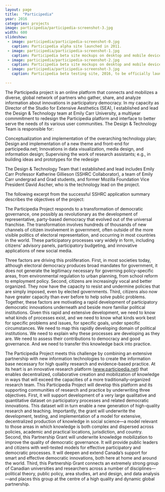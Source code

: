 ```yaml
---
layout: page
title:  "Participedia"
year: 2016
categories: projects
image: participedia/participedia-screenshot-3.jpg
width: 600
slideshow:
 - image: participedia/participedia-screenshot-0.jpg
   caption: Participedia alpha site launched in 2011.
 - image: participedia/participedia-screenshot-1.jpg
   caption: Participedia beta site mockups on desktop and mobile devices, 2016.
 - image: participedia/participedia-screenshot-2.jpg
   caption: Participedia beta site mockups on desktop and mobile devices, 2016.
 - image: participedia/participedia-screenshot-3.jpg
   caption: Participedia beta testing site, 2016, to be officially launched in 2017.
   
---
```


The Participedia project is an online platform that connects and mobilizes a diverse, global network of partners who gather, share, and analyze information about innovations in participatory democracy. In my capacity as Director of the Studio for Extensive Aesthetics (SEA), I established and lead the Design & Technology team at Emily Carr University, a multiyear commmitment to redesign the Participedia platform and interface to better serve the needs of its various user communities. The Design & Technology Team is responsible for:

Conceptualization and implementation of the overarching
	 technology plan;
Design and implementation of a new theme and front-end for participedia.net;
Innovations in data visualization, media design, and information design;
Supervising the work of research assistants; e.g., in building ideas and prototypes for the redesign

The Design & Technology Team that I established and lead includes Emily Carr Professor Katherine Gillieson (SSHRC Collaborator), a team of Emily Carr undergrad and Grad students, and former Mozilla Foundation Vice President David Ascher, who is the technology lead on the project.

The following excerpt from the successful SSHRC application summary describes the objectives of the project:

The Participedia Project responds to a transformation of democratic governance, one possibly as revolutionary as the development of representative, party-based democracy that evolved out of the universal franchise. The transformation involves hundreds of thousands of new channels of citizen involvement in government, often outside of the more visible politics of electoral representation, and occurring in most countries in the world. These participatory processes vary widely in form, including citizens’ advisory panels, participatory budgeting, and innovative applications of new social media.

Three factors are driving this proliferation. First, in most societies today, although electoral democracy produces broad mandates for government, it does not generate the legitimacy necessary for governing policy-specific areas, from environmental regulation to urban planning, from school reform to employment policy. Second, citizens are increasingly vocal and better organized. They now have the capacity to resist and undermine policies that are simply imposed, even by elected governments. Third,
citizens also now have greater capacity than ever before to help solve public problems. Together, these factors are motivating a rapid development of participatory democratic innovations underneath and beside more familiar political institutions. Given this rapid and extensive development, we need to know what kinds of processes exist, and we need to know what kinds work best for specific problems and issues, for specific goals, under specific circumstances. We need to map this rapidly developing domain of political institutions. We need to explain why these processes are developing as they are. We need to assess their contributions to democracy and good governance. And we need to transfer this knowledge back into practice. 

The Participedia Project meets this challenge by combining an extensive partnership with new information technologies to create the information base necessary for high quality research and evidence-based practice. At its heart is an innovative research platform (www.participedia.net) that
enables decentralized, collaborative creation and mobilization of knowledge in ways that will exceed the capacities of a more traditionally-organized research team.
This Participedia Project will develop this platform and its supporting communities of research and practice by underwriting three objectives. First, it will support development of a very large qualitative and quantitative dataset on participatory processes and related democratic innovations. This dataset will in turn enable a new generation of high-quality research and teaching. Importantly, the grant will underwrite the development, testing, and implementation of a model for extensive, decentralized production of knowledge in social science—a model relevant to those areas in which knowledge is both complex and dispersed across policies, academic and practical locations, jurisdiction, and country. Second, this Partnership Grant will underwrite knowledge mobilization to improve the quality of democratic governance. It will provide public leaders and citizens with well-tested models for effective participatory and democratic processes. It will deepen and extend Canada’s support for smart and effective democratic innovations, both here at home and around the world. Third, this Partnership Grant connects an extremely strong group of Canadian universities and researchers across a number of disciplines—political theory, public policy, area studies, art and design, and data analysis—and places this group at the centre of a high quality and dynamic global partnership.

